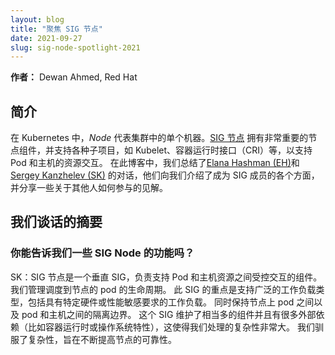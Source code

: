 ```yaml
---
layout: blog
title: "聚焦 SIG 节点"
date: 2021-09-27
slug: sig-node-spotlight-2021
---
```

<!--
layout: blog
title: "Spotlight on SIG Node"
date: 2021-09-27
slug: sig-node-spotlight-2021
-->
<!--
**Author:** Dewan Ahmed, Red Hat

## Introduction
-->
**作者：** Dewan Ahmed, Red Hat

## 简介
<!--
In Kubernetes, a _Node_ is a representation of a single machine in your cluster. [SIG Node](https://github.com/kubernetes/community/tree/master/sig-node) owns that very important Node component and supports various subprojects such as Kubelet, Container Runtime Interface (CRI) and more to support how the pods and host resources interact. In this blog, we have summarized our conversation with [Elana Hashman (EH)](https://twitter.com/ehashdn) & [Sergey Kanzhelev (SK)](https://twitter.com/SergeyKanzhelev), who walk us through the various aspects of being a part of the SIG and share some insights about how others can get involved.
-->
在 Kubernetes 中，_Node_ 代表集群中的单个机器。[SIG 节点](https://github.com/kubernetes/community/tree/master/sig-node) 
拥有非常重要的节点组件，并支持各种子项目，如 Kubelet、容器运行时接口（CRI）等，以支持 Pod 和主机的资源交互。
在此博客中，我们总结了[Elana Hashman (EH)](https://twitter.com/ehashdn)和[Sergey Kanzhelev (SK)](https://twitter.com/SergeyKanzhelev) 
的对话，他们向我们介绍了成为 SIG 成员的各个方面，并分享一些关于其他人如何参与的见解。

<!--
## A summary of our conversation

### Could you tell us a little about what SIG Node does?
-->
## 我们谈话的摘要

### 你能告诉我们一些 SIG Node 的功能吗？

<!--
SK: SIG Node is a vertical SIG responsible for the components that support the controlled interactions between the pods and host resources. We manage the lifecycle of pods that are scheduled to a node. This SIG's focus is to enable a broad set of workload types, including workloads with hardware specific or performance sensitive requirements. All while maintaining isolation boundaries between pods on a node, as well as the pod and the host. This SIG maintains quite a few components and has many external dependencies (like container runtimes or operating system features), which makes the complexity we deal with huge. We tame the complexity and aim to continuously improve node reliability.
-->
SK：SIG 节点是一个垂直 SIG，负责支持 Pod 和主机资源之间受控交互的组件。 我们管理调度到节点的 pod 的生命周期。 此 SIG 的重点是支持广泛的工作负载类型，包括具有特定硬件或性能敏感要求的工作负载。 同时保持节点上 pod 之间以及 pod 和主机之间的隔离边界。 这个 SIG 维护了相当多的组件并且有很多外部依赖（比如容器运行时或操作系统特性），这使得我们处理的复杂性非常大。 我们驯服了复杂性，旨在不断提高节点的可靠性。

<!--
### "SIG Node is a vertical SIG" could you explain a bit more?

EH: There are two kinds of SIGs: horizontal and vertical. Horizontal SIGs are concerned with a particular function of every component in Kubernetes: for example, SIG Security considers security aspects of every component in Kubernetes, or SIG Instrumentation looks at the logs, metrics, traces and events of every component in Kubernetes. Such SIGs don't tend to own a lot of code.
-->
<!--
Vertical SIGs, on the other hand, own a single component, and are responsible for approving and merging patches to that code base. SIG Node owns the "Node" vertical, pertaining to the kubelet and its lifecycle. This includes the code for the kubelet itself, as well as the node controller, the container runtime interface, and related subprojects like the node problem detector. 
-->
<!--
### How did the CI subproject start? Is this specific to SIG Node and how does it help the SIG?

SK: The subproject started as a follow up after one of the releases was blocked by numerous test failures of critical tests. These tests haven’t started falling all at once, rather continuous lack of attention led to slow degradation of tests quality. SIG Node was always prioritizing quality and reliability, and forming of the subproject was a way to highlight this priority.
-->
<!--
### As the 3rd largest SIG in terms of number of issues and PRs, how does your SIG juggle so much work?

EH: It helps to be organized. When I increased my contributions to the SIG in January of 2021, I found myself overwhelmed by the volume of pull requests and issues and wasn't sure where to start. We were already tracking test-related issues and pull requests on the CI subproject board, but that was missing a lot of our bugfixes and feature work. So I began putting together a triage board for the rest of our pull requests, which allowed me to sort each one by status and what actions to take, and documented its use for other contributors. We closed or merged over 500 issues and pull requests tracked by our two boards in each of the past two releases. The Kubernetes devstats showed that we have significantly increased our velocity as a result.

In June, we ran our first bug scrub event to work through the backlog of issues filed against SIG Node, ensuring they were properly categorized. We closed over 130 issues over the course of this 48 hour global event, but as of writing we still have 333 open issues. 
-->
<!--
### Why should new and existing contributors consider joining SIG Node?

SK: Being a SIG Node contributor gives you skills and recognition that are rewarding and useful. Understanding under the hood of a kubelet helps architecting better apps, tune and optimize those apps, and gives leg up in issues troubleshooting. If you are a new contributor, SIG Node gives you the foundational knowledge that is key to understanding why other Kubernetes components are designed the way they are. Existing contributors may benefit as many features will require SIG Node changes one way or another. So being a SIG Node contributor helps building features in other SIGs faster.
-->
<!--
SIG Node maintains numerous components, many of which have dependency on external projects or OS features. This makes the onboarding process quite lengthy and demanding. But if you are up for a challenge, there is always a place for you, and a group of people to support. 
-->
<!--
### What do you do to help new contributors get started?
-->
<!--
EH: Getting started in SIG Node can be intimidating, since there is so much work to be done, our SIG meetings are very large, and it can be hard to find a place to start.
-->
<!--
I always encourage new contributors to work on things that they have some investment in already. In SIG Node, that might mean volunteering to help fix a bug that you have personally been affected by, or helping to triage bugs you care about by priority.
-->
<!--
To come up to speed on any open source code base, there are two strategies you can take: start by exploring a particular issue deeply, and follow that to expand the edges of your knowledge as needed, or briefly review as many issues and change requests as you possibly can to get a higher level picture of how the component works. Ultimately, you will need to do both if you want to become a Node reviewer or approver.
-->
<!--
[Davanum Srinivas](https://twitter.com/dims) and I each ran a cohort of group mentoring to help teach new contributors the skills to become Node reviewers, and if there's interest we can work to find a mentor to run another session. I also encourage new contributors to attend our Node CI Subproject meeting: it's a smaller audience and we don't record the triage sessions, so it can be a less intimidating way to get started with the SIG. 

### Are there any particular skills you’d like to recruit for? What skills are contributors to SIG Usability likely to learn?
-->
<!--
SK: SIG Node works on many workstreams in very different areas. All of these areas are on system level. For the typical code contributions you need to have a passion for building and utilizing low level APIs and writing performant and reliable components. Being a contributor you will learn how to debug and troubleshoot, profile, and monitor these components, as well as user workload that is run by these components. Often, with the limited to no access to Nodes, as they are running production workloads.

The other way of contribution is to help document SIG node features. This type of contribution requires a deep understanding of features, and ability to explain them in simple terms.
-->
<!--
Finally, we are always looking for feedback on how best to run your workload. Come and  explain specifics of it, and what features in SIG Node components may help to run it better. 

### What are you getting positive feedback on, and what’s coming up next for SIG Node?
-->
<!--
EH: Over the past year SIG Node has adopted some new processes to help manage our feature development and Kubernetes enhancement proposals, and other SIGs have looked to us for inspiration in managing large workloads. I hope that this is an area we can continue to provide leadership in and further iterate on.

We have a great balance of new features and deprecations in flight right now. Deprecations of unused or difficult to maintain features help us keep technical debt and maintenance load under control, and examples include the dockershim and DynamicKubeletConfiguration deprecations. New features will unlock additional functionality in end users' clusters, and include exciting features like support for cgroups v2, swap memory, graceful node shutdowns, and device management policies.
-->
<!--
### Any closing thoughts/resources you’d like to share?

SK/EH: It takes time and effort to get to any open source community. SIG Node may overwhelm you at first with the number of participants, volume of work, and project scope. But it is totally worth it. Join our welcoming community! [SIG Node GitHub Repo](https://github.com/kubernetes/community/tree/master/sig-node) contains many useful resources including Slack, mailing list and other contact info. 
-->
<!--
## Wrap Up

SIG Node hosted a [KubeCon + CloudNativeCon Europe 2021 talk](https://www.youtube.com/watch?v=z5aY4e2RENA) with an intro and deep dive to their awesome SIG. Join the SIG's meetings to find out about the most recent research results, what the plans are for the forthcoming year, and how to get involved in the upstream Node team as a contributor!
-->
